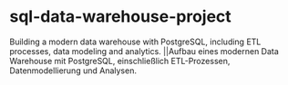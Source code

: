 # sql-data-warehouse-project
Building a modern data warehouse with PostgreSQL, including ETL processes, data modeling and analytics. ||Aufbau eines modernen Data Warehouse mit PostgreSQL, einschließlich ETL-Prozessen, Datenmodellierung und Analysen.
